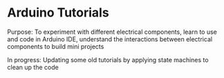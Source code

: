 # Arduino Tutorials
Purpose: To experiment with different electrical components, learn to use and code in Arduino IDE, understand the interactions between electrical components to build mini projects

In progress: Updating some old tutorials by applying state machines to clean up the code
